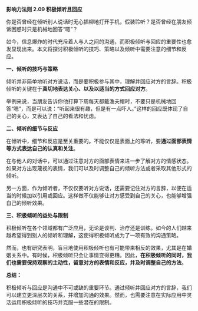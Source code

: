 **影响力法则 2.09 积极倾听且回应** 

你是否曾经在倾听别人说话时无心插柳地打开手机，假装聆听？是否曾经在朋友倾诉困惑时只是机械地回答“嗯”？ 

如今，信息爆炸的时代充斥着人与人之间的沟通，而积极倾听与回应的重要性也愈发显现出来。本文将探讨积极倾听的技巧、策略以及倾听中需要注意的细节和反应。

**一、倾听的技巧与策略** 

倾听并非简单地听对方说话，而是要积极参与其中，理解并回应对方的言辞。积极倾听的关键在于**真切地表达关心、以及以适当的方式回应对方**。 

举例来说，当朋友告诉你他打算下周每天都戴渔夫帽时，不要只是机械地回答“嗯”，而是可以说：“听起来很有趣，但是有一点吓人。”这样的回应既体现了自己的关心，又表达了自己的看法和忧虑。

**二、倾听的细节与反应** 

在倾听中，细节和反应是至关重要的。不能仅仅是表面上的聆听，要**通过面部表情等方式表达自己的认真和关注**。

在与他人的对话中，可以通过注意对方的面部表情来进一步了解对方的情感状态。如果对方出现蔑视的表情，我们可以及时调整自己的倾听方法或者采取其他形式的倾听。 

另一方面，作为倾听者，不仅仅要听对方说话，还需要记住对方的言辞，以便在适当的时候加以引用或回应。这样做不仅能够让对方感受到自己的关心，也能够增强自己的倾听效果。

**三、积极倾听的益处与限制** 

积极倾听在各个领域都有广泛应用，无论是谈判、治疗还是训练。如今的人们越来越希望得到别人的倾听和理解，这使得积极倾听成为了一项有效的沟通策略。

然而，也有研究表明，盲目地使用积极倾听也有可能带来相反的效果，尤其是在婚姻关系中。有时候，积极倾听只会让事情变得更糟。因此，**在积极倾听的同时，我们也需要保持观察的主动性，留意对方的表情和反应，并及时调整自己的方法**。

**总结：**

积极倾听与回应是沟通中不可或缺的重要环节。通过倾听并回应对方的言辞，我们可以建立更深层次的关系，并增加沟通的效果。然而，也需要注意在实际应用中灵活运用积极倾听的技巧并克服一些潜在的限制。